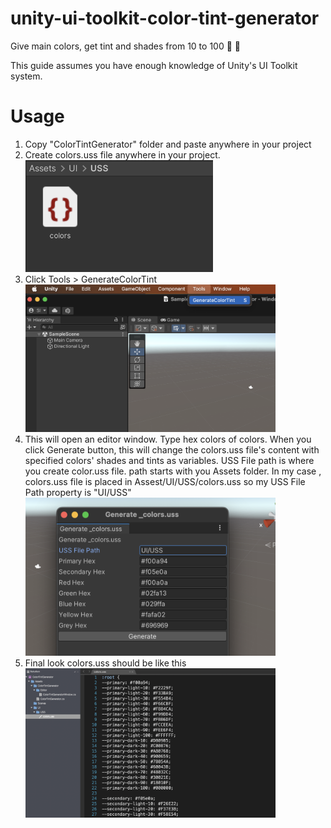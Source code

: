# unity-ui-toolkit-color-tint-generator
Give main colors, get tint and shades from 10 to 100 🎨 🥳 

This guide assumes you have enough knowledge of Unity's UI Toolkit system.

# Usage

<ol>
    <li>Copy "ColorTintGenerator" folder and paste anywhere in your project </li>
    <li>Create colors.uss file anywhere in your project. </li>
    <img src="https://raw.githubusercontent.com/enessayaci/unity-ui-toolkit-color-tint-generator/main/Assets/Readme/ussfile.png" width="300">
    <li>Click Tools > GenerateColorTint </li>
    <img src="https://raw.githubusercontent.com/enessayaci/unity-ui-toolkit-color-tint-generator/main/Assets/Readme/tools.png" width="400">
    <li>This will open an editor window. Type hex colors of colors. When you click Generate button, this will change the colors.uss file's content with specified colors' shades and tints as variables. USS File path is where you create color.uss file. path starts with you Assets folder. In my case , colors.uss file is placed in Assest/UI/USS/colors.uss so my USS File Path property is "UI/USS" </li>
    <img src="https://raw.githubusercontent.com/enessayaci/unity-ui-toolkit-color-tint-generator/main/Assets/Readme/editorwindow.png" width="400">
    <li>Final look colors.uss should be like this</li>
    <img src="https://raw.githubusercontent.com/enessayaci/unity-ui-toolkit-color-tint-generator/main/Assets/Readme/final.png" width="400">
</ol>
